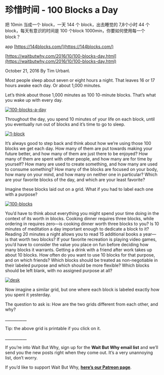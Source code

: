 # 珍惜时间 - 100 Blocks a Day

把 10min 当成一个 block，一天 144 个 block，出去睡觉的 7,8个小时 44 个 block，每天有意识的时间是 100 个block 1000min，你要如何使用每一个 block？

app [https://144blocks.com/](https://144blocks.com/)

[https://waitbutwhy.com/2016/10/100-blocks-day.html](https://waitbutwhy.com/2016/10/100-blocks-day.html)

&#x20;October 21, 2016 By Tim Urban\


Most people sleep about seven or eight hours a night. That leaves 16 or 17 hours awake each day. Or about 1,000 minutes.

Let’s think about those 1,000 minutes as 100 10-minute blocks. That’s what you wake up with every day.

[![100-blocks-a-day](https://mk0waitbutwhy9c3hjku.kinstacdn.com/wp-content/uploads/2016/10/100-blocks-a-day.png)](https://mk0waitbutwhy9c3hjku.kinstacdn.com/wp-content/uploads/2016/10/100-blocks-a-day.png)

Throughout the day, you spend 10 minutes of your life on each block, until you eventually run out of blocks and it’s time to go to sleep.

[![1-block](https://mk0waitbutwhy9c3hjku.kinstacdn.com/wp-content/uploads/2016/10/1-block.jpg)](https://mk0waitbutwhy9c3hjku.kinstacdn.com/wp-content/uploads/2016/10/1-block.jpg)

It’s always good to step back and think about how we’re using those 100 blocks we get each day. How many of them are put towards making your future better, and how many of them are just there to be enjoyed? How many of them are spent with other people, and how many are for time by yourself? How many are used to create something, and how many are used to consume something? How many of the blocks are focused on your body, how many on your mind, and how many on neither one in particular? Which are your favorite blocks of the day, and which are your least favorite?

Imagine these blocks laid out on a grid. What if you had to label each one with a purpose?

[![100-blocks](https://mk0waitbutwhy9c3hjku.kinstacdn.com/wp-content/uploads/2016/10/100-blocks.png)](https://mk0waitbutwhy9c3hjku.kinstacdn.com/wp-content/uploads/2016/10/100-blocks-pdf.pdf)

You’d have to think about everything you might spend your time doing in the context of its worth in blocks. Cooking dinner requires three blocks, while ordering in requires zero—is cooking dinner worth three blocks to you? Is 10 minutes of meditation a day important enough to dedicate a block to it? Reading 20 minutes a night allows you to read 15 additional books a year—is that worth two blocks? If your favorite recreation is playing video games, you’d have to consider the value you place on fun before deciding how many blocks it warrants. Getting a drink with a friend after work takes up about 10 blocks. How often do you want to use 10 blocks for that purpose, and on which friends? Which blocks should be treated as non-negotiable in their labeled purpose and which should be more flexible? Which blocks should be left blank, with no assigned purpose at all?

[![desk](https://mk0waitbutwhy9c3hjku.kinstacdn.com/wp-content/uploads/2016/10/Desk.png)](https://mk0waitbutwhy9c3hjku.kinstacdn.com/wp-content/uploads/2016/10/Desk.png)

Now imagine a similar grid, but one where each block is labeled exactly how you spent it yesterday.

The question to ask is: How are the two grids different from each other, and why?

\_\_\_\_\_\_\_\_\_\_\_

Tip: the above grid is printable if you click on it.

\_\_\_\_\_\_\_\_\_\_\_

If you’re into Wait But Why, sign up for the **Wait But Why email list** and we’ll send you the new posts right when they come out. It’s a very unannoying list, don’t worry.

If you’d like to support Wait But Why, [**here’s our Patreon page**](https://www.patreon.com/waitbutwhy).
